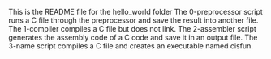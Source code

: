This is the README file for the hello_world folder
The 0-preprocessor script runs a C file through the preprocessor and save the result into another file.
The 1-compiler compiles a C file but does not link.
The 2-assembler script generates the assembly code of a C code and save it in an output file.
The 3-name script compiles a C file and creates an executable named cisfun.

